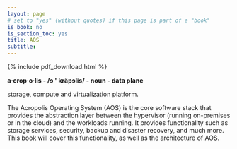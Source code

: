 ```yaml
---
layout: page
# set to "yes" (without quotes) if this page is part of a "book"
is_book: no
is_section_toc: yes
title: AOS
subtitle:
---
```


{% include pdf_download.html %}

**a·crop·o·lis - /ɘ ' kräpɘlis/ - noun - data plane**
  
storage, compute and virtualization platform.

The Acropolis Operating System (AOS) is the core software stack that provides the abstraction layer between the hypervisor (running on-premises or in the cloud) and the workloads running. It provides functionality such as storage services, security, backup and disaster recovery, and much more. This book will cover this functionality, as well as the architecture of AOS.
